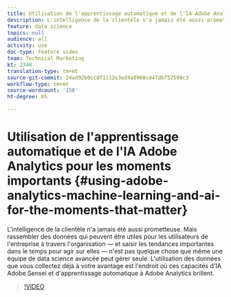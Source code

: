 ```yaml
---
title: Utilisation de l'apprentissage automatique et de l'IA Adobe Analytics pour les moments importants
description: L'intelligence de la clientèle n'a jamais été aussi prometteuse. Mais rassembler des données qui peuvent être utiles pour les utilisateurs de l'entreprise à travers l'organisation — et saisir les tendances importantes dans le temps pour agir sur elles — n'est pas quelque chose que même une équipe de data science avancée peut gérer seule. L'utilisation des données que vous collectez déjà à votre avantage est l'endroit où ces capacités d'IA Adobe Sensei et d'apprentissage automatique à Adobe Analytics brillent.
feature: data science
topics: null
audience: all
activity: use
doc-type: feature video
team: Technical Marketing
kt: 2340
translation-type: tm+mt
source-git-commit: 24ad92b0ccdf1112e3ed4a0968cd47db757598c3
workflow-type: tm+mt
source-wordcount: '158'
ht-degree: 0%

---
```



# Utilisation de l&#39;apprentissage automatique et de l&#39;IA Adobe Analytics pour les moments importants {#using-adobe-analytics-machine-learning-and-ai-for-the-moments-that-matter}

L&#39;intelligence de la clientèle n&#39;a jamais été aussi prometteuse. Mais rassembler des données qui peuvent être utiles pour les utilisateurs de l&#39;entreprise à travers l&#39;organisation — et saisir les tendances importantes dans le temps pour agir sur elles — n&#39;est pas quelque chose que même une équipe de data science avancée peut gérer seule. L&#39;utilisation des données que vous collectez déjà à votre avantage est l&#39;endroit où ces capacités d&#39;IA Adobe Sensei et d&#39;apprentissage automatique à Adobe Analytics brillent.

>[!VIDEO](https://video.tv.adobe.com/v/25837/?quality=12)
